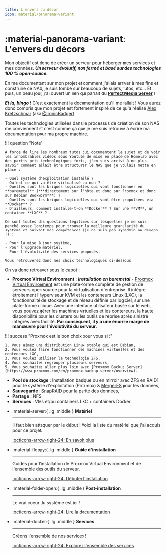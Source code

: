 ```yaml
---
title: L'envers du décor
icon: material/panorama-variant
---
```


# **:material-panorama-variant: L'envers du décors**

Mon objectif est donc de créer un serveur pour héberger mes services et mes données. ***Un serveur évolutif, non fermé et basé sur des technologies 100 % open-source.***

En me documentant sur mon projet et comment j'allais arriver à mes fins et construire ce NAS, je suis tombé sur beaucoup de sujets, tutos, etc... Et puis, un beau jour, j'ai ouvert un lien qui parlait du **[Perfect Media Server](https://perfectmediaserver.com/)** !

***Et la, bingo !*** C'est exactement la documentation qu'il me fallait ! Vous aurez donc compris que mon projet est fortement inspiré de ce qu'a réalisé [Alex Kretzschmar](https://www.linkedin.com/in/alex-kretzschmar/) (aka [@IronicBadger](https://twitter.com/ironicbadger)).

Toutes les technologies utilisées dans le processus de création de son NAS me conviennent et c'est comme ça que je me suis retrouvé à écrire ma documentation pour ma propre machine.

!!! question "Note"

    À force de lire les nombreux tutos qui documentent le sujet et de voir les innombrables vidéos sous Youtube de mise en place de Homelab avec des partis pris technologiques forts, j'en suis arrivé à ne plus savoir comment allait être structurer le NAS que je voulais mette en place :

    - Quel système d'exploitation installé ?
    - Qu'est-ce qui va être virtualisé ou non ?
    - Quelles sont les briques logicielles qui vont fonctionner en **baremetal** (***directement sur l'hôte et donc sur Proxmox et donc sur Debian Bookworm***) ?
    - Quelles sont les briques logicielles qui vont être propulsées via **Docker** ?
    - D'ailleurs, comment installe-t-on **Docker** ? Sur une **VM**, un container **LXC** ?

    Ce sont toutes des questions légitimes sur lesquelles je me suis penché assez longtemps pour trouver la meilleure granularité du système et suivant mes compétences (je ne suis pas sysadmin ou devops !) :

    - Pour la mise à jour système,
    - Pour l'upgrade matériel,
    - Pour l'évolutivité des services proposés.

    Vous retrouverez donc mes choix technologiques ci-dessous


On va donc retrouver sous le capot :

- **Proxmox Virtual Environment** : ***Installation en baremetal*** - [Proxmox Virtual Environment](https://www.proxmox.com/en/proxmox-virtual-environment/overview) est une plate-forme complète de gestion de serveurs open source pour la virtualisation d'entreprise. Il intègre étroitement l'hyperviseur KVM et les conteneurs Linux (LXC), la fonctionnalité de stockage et de réseau définie par logiciel, sur une plate-forme unique. Avec une interface utilisateur basée sur le web, vous pouvez gérer les machines virtuelles et les conteneurs, la haute disponibilité pour les clusters ou les outils de reprise après sinistre intégrés avec facilité. **Par conséquent, il y a une énorme marge de manœuvre pour l'évolutivité du serveur.**

!!! success "Proxmox est le bon choix pour vous si :"

    1. Vous aimez une distribution Linux stable qui est Debian,
    2. Vous voulez faire fonctionner des machines virtuelles et des conteneurs LXC,
    3. Vous voulez utiliser la technologie ZFS,
    4. Vous souhaitez regrouper plusieurs serveurs,
    5. Vous souhaitez aller plus loin avec [Proxmox Backup Server](https://www.proxmox.com/en/proxmox-backup-server/overview).


- **Pool de stockage** : Installation basique ou en mirroir avec ZFS en RAID1 pour le système d'exploitation (Proxmox) & [MergerFS](https://github.com/trapexit/mergerfs) pour les données, 
- **Sauvegarde** : [SnapRAID](http://www.snapraid.it/) pour la parité des données,
- **Partage** : NFS
- **Services** : VMs et/ou containers LXC + containers Docker.


<div class="grid cards" markdown>

-   :material-server:{ .lg .middle } **Matériel**

    ---

    Il faut bien attaquer par le début ! Voici la liste du matériel que j'ai acquis pour ce projet.

    [:octicons-arrow-right-24: En savoir plus](/perfect-homelab/tech-stack/hardware/)

-   :material-floppy:{ .lg .middle } **Guide d'installation**

    ---

    Guides pour l'installation de Proxmox Virtual Environment et de l'ensemble des outils du serveur.

    [:octicons-arrow-right-24: Débuter l'installation](/perfect-homelab/installation/proxmox/)

-   :material-folder-open:{ .lg .middle } **Post-installation**

    ---

    Le vrai coeur du système est ici !

    [:octicons-arrow-right-24: Lire la documentation](/perfect-homelab/post-install/)

-   :material-docker:{ .lg .middle } **Services**

    ---

    Créons l'ensemble de nos services !

    [:octicons-arrow-right-24: Explorez l'ensemble des services](/perfect-homelab/services/)

</div>